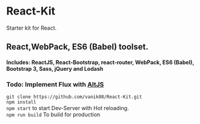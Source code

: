 # React-Kit
Starter kit for React.

## React,WebPack, ES6 (Babel) toolset.
#### Includes: ReactJS, React-Bootstrap, react-router, WebPack, ES6 (Babel), Bootstrap 3, Sass, jQuery and Lodash
### Todo: Implement Flux with [AltJS](http://alt.js.org)

`git clone https://github.com/vanik08/React-Kit.git` <br />
`npm install` <br />
`npm start` to start Dev-Server with Hot reloading. <br />
`npm run build` To build for production <br />



